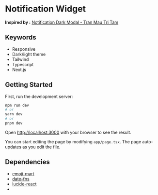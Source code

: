 # Notification Widget

**Inspired by :** [Notification Dark Modal - Tran Mau Tri Tam](https://dribbble.com/shots/20680454-Notification-Dark-Modal?utm_source=Clipboard_Shot&utm_campaign=tranmautritam&utm_content=Notification%20Dark%20Modal&utm_medium=Social_Share&utm_source=Clipboard_Shot&utm_campaign=tranmautritam&utm_content=Notification%20Dark%20Modal&utm_medium=Social_Share)

## Keywords

- Responsive
- Dark/light theme
- Tailwind
- Typescript
- Next.js

## Getting Started

First, run the development server:

```bash
npm run dev
# or
yarn dev
# or
pnpm dev
```

Open [http://localhost:3000](http://localhost:3000) with your browser to see the result.

You can start editing the page by modifying `app/page.tsx`. The page auto-updates as you edit the file.

## Dependencies

- [emoji-mart](https://github.com/missive/emoji-mart)
- [date-fns](https://date-fns.org/docs/Getting-Started)
- [lucide-react](https://lucide.dev/)
-
